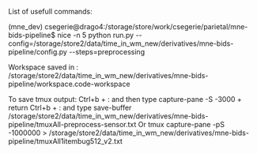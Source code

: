 List of usefull commands:



(mne_dev) csegerie@drago4:/storage/store/work/csegerie/parietal/mne-bids-pipeline$ nice -n 5 python run.py --config=/storage/store2/data/time_in_wm_new/derivatives/mne-bids-pipeline/config.py --steps=preprocessing

Workspace saved in :
/storage/store2/data/time_in_wm_new/derivatives/mne-bids-pipeline/workspace.code-workspace

To save tmux output:
Ctrl+b + : and then type capture-pane -S -3000 + return
Ctrl+b + : and type save-buffer /storage/store2/data/time_in_wm_new/derivatives/mne-bids-pipeline/tmuxAll-preprocess-sensor.txt
Or tmux capture-pane -pS -1000000 > /storage/store2/data/time_in_wm_new/derivatives/mne-bids-pipeline/tmuxAll1itembug512_v2.txt